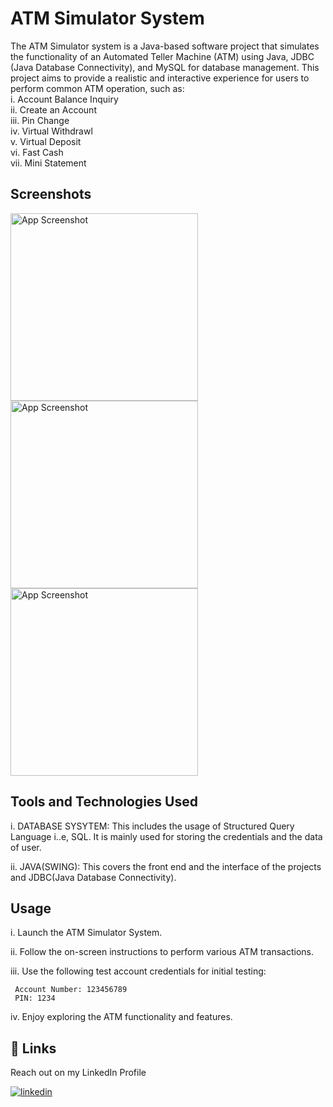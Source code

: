 # ATM Simulator System

The ATM Simulator system is a Java-based software project that simulates the functionality of an Automated Teller Machine (ATM) using Java, JDBC (Java Database Connectivity), and MySQL for database management. This project aims to provide a realistic and interactive experience for users to perform common ATM operation, such as:  
i.    Account Balance Inquiry  
ii.   Create an Account  
iii.  Pin Change  
iv.   Virtual Withdrawl  
v.    Virtual Deposit  
vi.   Fast Cash    
vii.  Mini Statement   


  



## Screenshots



<img src="https://github.com/shreyansh2024it/ATM-SIMULATOR-System/blob/1ba655b86172f80a3d49f77062f499c10841a652/atm.PNG" alt="App Screenshot" width="300px" height="300px">



<img src="https://github.com/shreyansh2024it/ATM-SIMULATOR-System/blob/1ba655b86172f80a3d49f77062f499c10841a652/ATM%20interface.png" alt="App Screenshot" width="300px" height="300px">



<img src="https://github.com/shreyansh2024it/ATM-SIMULATOR-System/blob/483156b9cab98068ebacb3b055235ef000e3a52d/image.png" alt="App Screenshot" width="300px" height="300px">



## Tools and Technologies Used
i. DATABASE SYSYTEM: This includes the usage of Structured Query Language i..e, SQL. It is mainly used for storing  the credentials and the data of user.


ii. JAVA(SWING): This covers the front end and the interface of the projects and JDBC(Java Database Connectivity).
## Usage
i. Launch the ATM Simulator System.

ii. Follow the on-screen instructions to perform various ATM transactions.

iii. Use the following test account credentials for initial testing:

     Account Number: 123456789
     PIN: 1234

iv. Enjoy exploring the ATM functionality and features.

## 🔗 Links
Reach out on my LinkedIn Profile

[![linkedin](https://img.shields.io/badge/linkedin-0A66C2?style=for-the-badge&logo=linkedin&logoColor=white)](https://www.linkedin.com/in/rajyash/)
